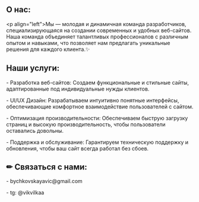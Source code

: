 <h2 align="left">О нас:</h2>
<р align="left">Мы — молодая и динамичная команда разработчиков, специализирующаяся на создании современных и удобных веб-сайтов. Наша команда объединяет талантливых профессионалов с различным опытом и навыками, что позволяет нам предлагать уникальные решения для каждого клиента.✨</p>
<h2 align="left">Наши услуги:</h2>
<p align="left">- Разработка веб-сайтов: Создаем функциональные и стильные сайты, адаптированные под индивидуальные нужды клиентов.</p>
<p align="left">- UI/UX Дизайн: Разрабатываем интуитивно понятные интерфейсы, обеспечивающие комфортное взаимодействие пользователей с сайтом.</p>
<p align="left">- Оптимизация производительности: Обеспечиваем быструю загрузку страниц и высокую производительность, чтобы пользователи оставались довольны.</p>
<p align="left">- Поддержка и обслуживание: Гарантируем техническую поддержку и обновления, чтобы ваш сайт всегда работал без сбоев.</p>
<h2 align="left">✏ Связаться с нами:</h3>
<p align="left">
- bychkovskayavic@gmail.com 
</p>
<p align="left">
- tg: @vikvilkaa 
</p>




